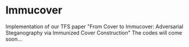 # Immucover
Implementation of our TFS paper "From Cover to Immucover: Adversarial Steganography via Immunized Cover Construction"
The codes will come soon...
